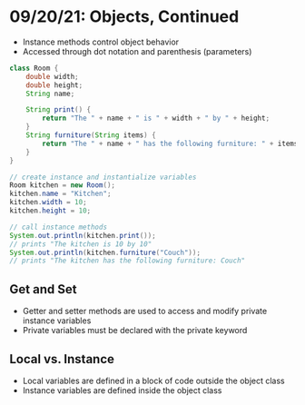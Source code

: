 # 09/20/21: Objects, Continued 

- Instance methods control object behavior 
- Accessed through dot notation and parenthesis (parameters)

```java
class Room {
    double width;
    double height;
    String name;

    String print() {
        return "The " + name + " is " + width + " by " + height;
    }
    String furniture(String items) {
        return "The " + name + " has the following furniture: " + items;
    }
}

// create instance and instantialize variables
Room kitchen = new Room();
kitchen.name = "Kitchen";
kitchen.width = 10;
kitchen.height = 10;

// call instance methods
System.out.println(kitchen.print());
// prints "The kitchen is 10 by 10"
System.out.println(kitchen.furniture("Couch"));
// prints "The kitchen has the following furniture: Couch"
```

## Get and Set
- Getter and setter methods are used to access and modify private instance variables
- Private variables must be declared with the private keyword

## Local vs. Instance
- Local variables are defined in a block of code outside the object class
- Instance variables are defined inside the object class